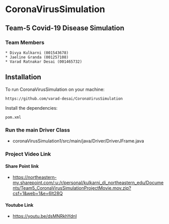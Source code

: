 # CoronaVirusSimulation #

## Team-5 Covid-19 Disease Simulation ##

### Team Members ###
    * Divya Kulkarni (001543678) 
    * Jaeline Granda (001257108) 
    * Varad Ratnakar Desai (001465732)


## Installation ##
 
 To run CoronaVirusSimulation on your machine:
 
 ```
 https://github.com/varad-desai/CoronaVirusSimulation
 ```
 
  Install the dependencies:
  
  ```
  pom.xml
  ```
  
  ### Run the main Driver Class ###
  
   * coronaVirusSimulation1/src/main/java/Driver/DriverJFrame.java
   
  ### Project Video Link ###
  
  #### Share Point link ####
   
   * https://northeastern-my.sharepoint.com/:u:/r/personal/kulkarni_di_northeastern_edu/Documents/Team5_CoronaVirusSimulationProjectMovie.mov.zip?csf=1&web=1&e=6lt28Q
  
  #### Youtube Link ####
   
   * https://youtu.be/dsMNRkhYdnI
